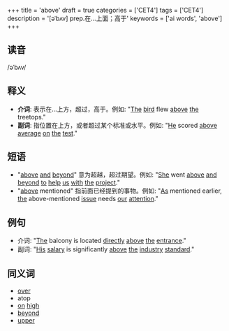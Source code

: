 +++
title = 'above'
draft = true
categories = ['CET4']
tags = ['CET4']
description = '[əˈbʌv] prep.在…上面；高于'
keywords = ['ai words', 'above']
+++

## 读音
/əˈbʌv/

## 释义
- **介词**: 表示在...上方，超过，高于。例如: "[The](/post/the/) [bird](/post/bird/) flew [above](/post/above/) [the](/post/the/) treetops." 
- **副词**: 指位置在上方，或者超过某个标准或水平。例如: "[He](/post/he/) scored [above](/post/above/) [average](/post/average/) [on](/post/on/) [the](/post/the/) [test](/post/test/)."

## 短语
- "[above](/post/above/) [and](/post/and/) [beyond](/post/beyond/)" 意为超越，超过期望。例如: "[She](/post/she/) went [above](/post/above/) [and](/post/and/) [beyond](/post/beyond/) [to](/post/to/) [help](/post/help/) [us](/post/us/) [with](/post/with/) [the](/post/the/) [project](/post/project/)."
- "[above](/post/above/) mentioned" 指前面已经提到的事物。例如: "[As](/post/as/) mentioned earlier, [the](/post/the/) above-mentioned [issue](/post/issue/) needs [our](/post/our/) [attention](/post/attention/)."

## 例句
- 介词: "[The](/post/the/) balcony is located [directly](/post/directly/) [above](/post/above/) [the](/post/the/) [entrance](/post/entrance/)."
- 副词: "[His](/post/his/) [salary](/post/salary/) is significantly [above](/post/above/) [the](/post/the/) [industry](/post/industry/) [standard](/post/standard/)."

## 同义词
- [over](/post/over/)
- atop
- [on](/post/on/) [high](/post/high/)
- [beyond](/post/beyond/)
- [upper](/post/upper/)
